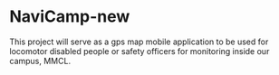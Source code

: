 # NaviCamp-new
 This project will serve as a gps map mobile application to be used for locomotor disabled people or safety officers for monitoring inside our campus, MMCL.
